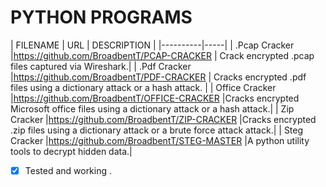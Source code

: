 # PYTHON PROGRAMS

| FILENAME | URL | DESCRIPTION |
|----------|-----|
| .Pcap Cracker |https://github.com/BroadbentT/PCAP-CRACKER | Crack encrypted .pcap files captured via Wireshark.|
| .Pdf Cracker  |https://github.com/BroadbentT/PDF-CRACKER | Cracks encrypted .pdf files using a dictionary attack or a hash attack. |
| Office Cracker |https://github.com/BroadbentT/OFFICE-CRACKER |Cracks encrypted Microsoft office files using a dictionary attack or a hash attack.|
| Zip Cracker |https://github.com/BroadbentT/ZIP-CRACKER |Cracks encrypted .zip files using a dictionary attack or a brute force attack attack.|
| Steg Cracker |https://github.com/BroadbentT/STEG-MASTER |A python utility tools to decrypt hidden data.|

- [X] Tested and working .
